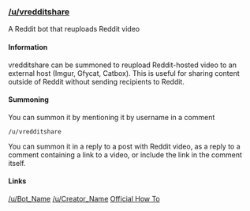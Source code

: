 ### [/u/vredditshare](https://reddit.com/u/vredditshare)

A Reddit bot that reuploads Reddit video 

#### Information

vredditshare can be summoned to reupload Reddit-hosted video to an external host (Imgur, Gfycat, Catbox). This is useful 
for sharing content outside of Reddit without sending recipients to Reddit.

#### Summoning

You can summon it by mentioning it by username in a comment

```/u/vredditshare```

You can summon it in a reply to a post with Reddit video, as a reply to a comment containing a link to a video, or include 
the link in the comment itself.

#### Links
[/u/Bot_Name](https://reddit.com/u/vredditshare)
[/u/Creator_Name](https://reddit.com/u/pmdevita)
[Official How To](https://www.reddit.com/user/vredditshare/comments/aebs0r/how_to_use_vredditshare/)
